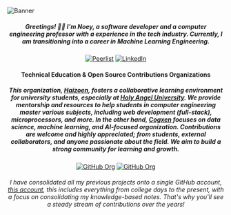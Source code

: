![Banner](https://github.com/noeyislearning/noeyislearning/assets/132775768/20d3fe76-37d5-4ac0-89ba-9fc3d1656ce4)

<div align="center">
  
##### Greetings! 👋🏻 I'm Noey, a software developer and a computer engineering professor with a experience in the tech industry. Currently, I am transitioning into a career in Machine Learning Engineering.

</div>

<div align="center">

[![Peerlist](https://github-readme-badge.peerlist.io/api/noeyislearning?style=for-the-badge)](https://resume.noeyislearning.dev/)
[![LinkedIn](https://img.shields.io/badge/LinkedIn-0077B5?style=for-the-badge&logo=linkedin&logoColor=white)](https://www.linkedin.com/in/noeyislearning/)

</div>

<div align="center">

#### Technical Education & Open Source Contributions Organizations

##### This organization, **[Haizoen](https://github.com/thehaizoen)**, fosters a collaborative learning environment for university students, especially at [Holy Angel University](https://github.com/thehaizoen). We provide mentorship and resources to help students in computer engineering master various subjects, including web development (full-stack), microprocessors, and more. In the other hand, **[Cogxen](https://github.com/cogxen)** focuses on data science, machine learning, and AI-focused organization. Contributions are welcome and highly appreciated; from students, external collaborators, and anyone passionate about the field. We aim to build a strong community for learning and growth.

[![GitHub Org](https://img.shields.io/badge/@cogxen-22272e?style=for-the-badge&logo=github&logoColor=fff)](https://github.com/cogxen)
[![GitHub Org](https://img.shields.io/badge/@haizoen-22272e?style=for-the-badge&logo=github&logoColor=fff)](https://github.com/thehaizoen)

</div>

<div align="center">
  
###### I have consolidated all my previous projects onto a single GitHub account, [this account](https://github.com/noeyislearning), this includes everything from college days to the present, with a focus on consolidating my knowledge-based notes. That's why you'll see a steady stream of contributions over the years!

</div>
